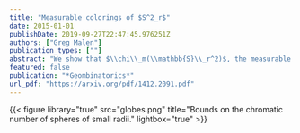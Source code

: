 ```yaml
---
title: "Measurable colorings of $S^2_r$"
date: 2015-01-01
publishDate: 2019-09-27T22:47:45.976251Z
authors: ["Greg Malen"]
publication_types: [""]
abstract: "We show that $\\chi\\_m(\\mathbb{S}\\_r^2)$, the measurable chromatic number of the sphere of radius $r$, is at least 5 for almost all spheres with $r > \\frac{1}{\\sqrt{3}}$."
featured: false
publication: "*Geombinatorics*"
url_pdf: "https://arxiv.org/pdf/1412.2091.pdf"
---
```


{{< figure library="true" src="globes.png" title="Bounds on the chromatic number of spheres of small radii." lightbox="true" >}}
